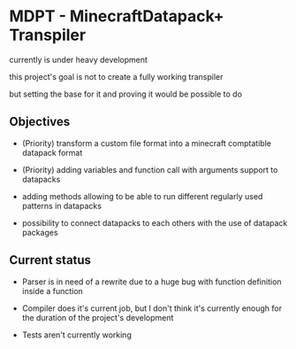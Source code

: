 # MDPT - MinecraftDatapack+ Transpiler

currently is under heavy development

this project's goal is not to create a fully working transpiler

but setting the base for it and proving it would be possible to do


## Objectives

* (Priority) transform a custom file format into a minecraft comptatible datapack format

* (Priority) adding variables and function call with arguments support to datapacks

* adding methods allowing to be able to run different regularly used patterns in datapacks

* possibility to connect datapacks to each others with the use of datapack packages

## Current status

* Parser is in need of a rewrite due to a huge bug with function definition inside a function

* Compiler does it's current job, but I don't think it's currently enough for the duration of the project's development

* Tests aren't currently working